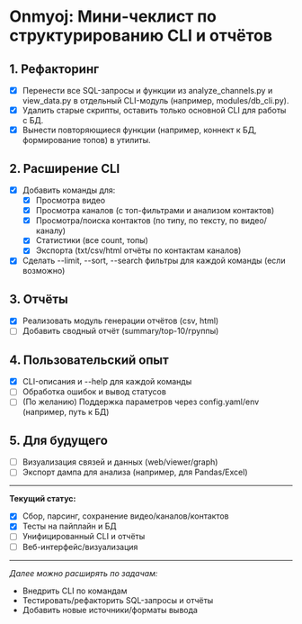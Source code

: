 # Onmyoj: Мини-чеклист по структурированию CLI и отчётов

## 1. Рефакторинг
- [x] Перенести все SQL-запросы и функции из analyze_channels.py и view_data.py в отдельный CLI-модуль (например, modules/db_cli.py).
- [x] Удалить старые скрипты, оставить только основной CLI для работы с БД.
- [x] Вынести повторяющиеся функции (например, коннект к БД, формирование топов) в утилиты.

## 2. Расширение CLI
- [x] Добавить команды для:
    - [x] Просмотра видео
    - [x] Просмотра каналов (с топ-фильтрами и анализом контактов)
    - [x] Просмотра/поиска контактов (по типу, по тексту, по видео/каналу)
    - [x] Статистики (все count, топы)
    - [x] Экспорта (txt/csv/html отчёты по контактам каналов)
- [x] Сделать --limit, --sort, --search фильтры для каждой команды (если возможно)

## 3. Отчёты
- [x] Реализовать модуль генерации отчётов (csv, html)
- [ ] Добавить сводный отчёт (summary/top-10/группы)

## 4. Пользовательский опыт
- [x] CLI-описания и --help для каждой команды
- [ ] Обработка ошибок и вывод статусов
- [ ] (По желанию) Поддержка параметров через config.yaml/env (например, путь к БД)

## 5. Для будущего
- [ ] Визуализация связей и данных (web/viewer/graph)
- [ ] Экспорт дампа для анализа (например, для Pandas/Excel)

---

**Текущий статус:**
- [x] Сбор, парсинг, сохранение видео/каналов/контактов
- [x] Тесты на пайплайн и БД
- [ ] Унифицированный CLI и отчёты
- [ ] Веб-интерфейс/визуализация

---

_Далее можно расширять по задачам:_
- Внедрить CLI по командам
- Тестировать/рефакторить SQL-запросы и отчёты
- Добавить новые источники/форматы вывода
